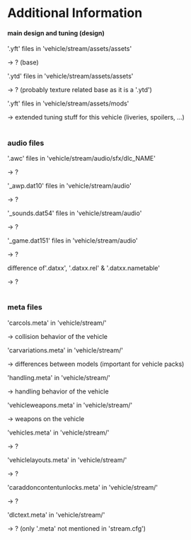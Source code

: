 # Additional Information
#### main design and tuning (design)

'.yft' files in 'vehicle/stream/assets/assets'

-> ? (base)

'.ytd' files in 'vehicle/stream/assets/assets'

-> ? (probably texture related base as it is a '.ytd')

'.yft' files in 'vehicle/stream/assets/mods'

-> extended tuning stuff for this vehicle (liveries, spoilers, ...)

#
### audio files

'.awc' files in 'vehicle/stream/audio/sfx/dlc_NAME'

-> ?

'_awp.dat10' files in 'vehicle/stream/audio'

-> ?

'_sounds.dat54' files in 'vehicle/stream/audio'

-> ?

'_game.dat151' files in 'vehicle/stream/audio'

-> ?

difference of'.datxx', '.datxx.rel' & '.datxx.nametable'

-> ?


#
### meta files

'carcols.meta' in 'vehicle/stream/'

-> collision behavior of the vehicle

'carvariations.meta' in 'vehicle/stream/'

-> differences between models (important for vehicle packs)

'handling.meta' in 'vehicle/stream/'

-> handling behavior of the vehicle

'vehicleweapons.meta' in 'vehicle/stream/'

-> weapons on the vehicle

'vehicles.meta' in 'vehicle/stream/'

-> ?

'vehiclelayouts.meta' in 'vehicle/stream/'

-> ?

'caraddoncontentunlocks.meta' in 'vehicle/stream/'

-> ?

'dlctext.meta' in 'vehicle/stream/'

-> ? (only '.meta' not mentioned in 'stream.cfg')
